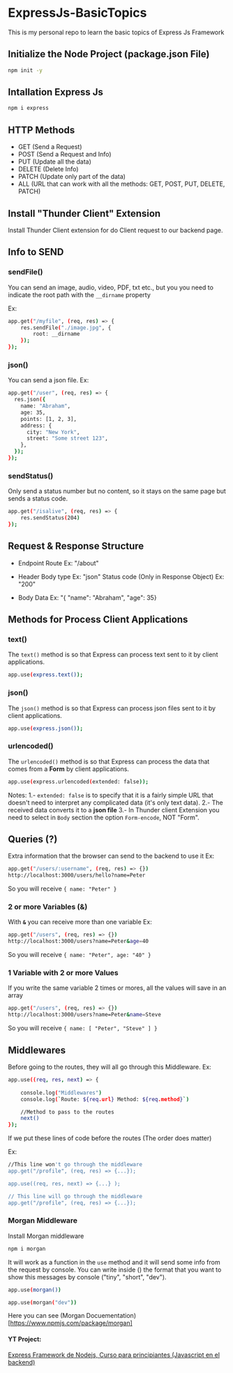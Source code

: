 # ExpressJs-BasicTopics
This is my personal repo to learn the basic topics of Express Js Framework


## Initialize the Node Project (package.json File)
``` bash
npm init -y
```

## Intallation Express Js 
```bash
npm i express
```

## HTTP Methods
* GET (Send a Request)
* POST (Send a Request and Info)
* PUT (Update all the data)
* DELETE (Delete Info)
* PATCH (Update only part of the data)
* ALL (URL that can work with all the methods: GET, POST, PUT, DELETE, PATCH)

## Install "Thunder Client" Extension
Install Thunder Client extension for do Client request to our backend page.

## Info to SEND

### sendFile()
You can send an image, audio, video, PDF, txt etc., but you you need to indicate the root path with the `__dirname` property

Ex:
```bash
app.get("/myfile", (req, res) => {
    res.sendFile("./image.jpg", {
        root: __dirname
    });
});
```

### json()
You can send a json file.
Ex:
```bash
app.get("/user", (req, res) => {
  res.json({
    name: "Abraham",
    age: 35,
    points: [1, 2, 3],
    address: {
      city: "New York",
      street: "Some street 123",
    },
  });
});
```

### sendStatus()
Only send a status number but no content, so it stays on the same page but sends a status code.
```bash
app.get("/isalive", (req, res) => {
    res.sendStatus(204)
});
```

## Request & Response Structure

* Endpoint
Route Ex: "/about"

* Header
Body type Ex: "json"
Status code (Only in Response Object) Ex: "200"

* Body
Data Ex: "{ "name": "Abraham", "age": 35}


## Methods for Process Client Applications

### text()
The `text()` method is so that Express can process text sent to it by client applications.
```bash
app.use(express.text());
```

### json()
The `json()` method is so that Express can process json files sent to it by client applications.
```bash
app.use(express.json());
```

### urlencoded()
The `urlencoded()` method is so that Express can process the data that comes from a **Form** by client applications.
```bash
app.use(express.urlencoded(extended: false));
```
Notes: 
1.- `extended: false` is to specify that it is a fairly simple URL that doesn't need to interpret any complicated data (it's only text data).
2.- The received data converts it to a **json file**
3.- In Thunder client Extension you need to select in `Body` section the option `Form-encode`, NOT "Form".


## Queries (?)

Extra information that the browser can send to the backend to use it
Ex: 
```bash
app.get("/users/:username", (req, res) => {})
http://localhost:3000/users/hello?name=Peter
```
So you will receive `{ name: "Peter" }`

### 2 or more Variables (&)
With **`&`** you can receive more than one variable
Ex:
```bash
app.get("/users", (req, res) => {})
http://localhost:3000/users?name=Peter&age=40
```
So you will receive `{ name: "Peter", age: "40" }`

### 1 Variable with 2 or more Values
If you write the same variable 2 times or mores, all the values will save in an array

```bash
app.get("/users", (req, res) => {})
http://localhost:3000/users?name=Peter&name=Steve
```
So you will receive `{ name: [ "Peter", "Steve" ] }`


## Middlewares
Before going to the routes, they will all go through this Middleware.
Ex: 
```bash
app.use((req, res, next) => {
    
    console.log("Middlewares")
    console.log(`Route: ${req.url} Method: ${req.method}`)

    //Method to pass to the routes
    next()
});
```

If we put these lines of code before the routes (The order does matter)

Ex:
```bash
//This line won't go through the middleware
app.get("/profile", (req, res) => {...});

app.use((req, res, next) => {...} );

// This line will go through the middleware
app.get("/profile", (req, res) => {...});
```

### Morgan Middleware
Install Morgan middleware 

```bash
npm i morgan
```

It will work as a function in the `use` method and it will send some info from the request by console. You can write inside () the format that you want to show this messages by console ("tiny", "short", "dev").

```bash
app.use(morgan())

app.use(morgan("dev"))
```

Here you can see (Morgan Docuementation)[https://www.npmjs.com/package/morgan]

#### YT Project: 

[Express Framework de Nodejs, Curso para principiantes (Javascript en el backend)](https://www.youtube.com/watch?v=JmJ1WUoUIK4&t=618s)
